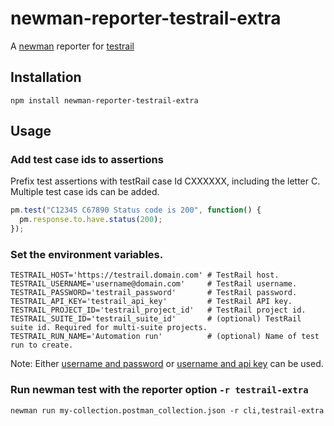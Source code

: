 # newman-reporter-testrail-extra

A [newman](https://github.com/postmanlabs/newman) reporter for [testrail](http://docs.gurock.com/testrail-api2/start)

## Installation

    npm install newman-reporter-testrail-extra

## Usage

### Add test case ids to assertions

Prefix test assertions with testRail case Id CXXXXXX, including the letter C. Multiple test case ids can be added.

```javascript
pm.test("C12345 C67890 Status code is 200", function() {
  pm.response.to.have.status(200);
});
```

### Set the environment variables.

```
TESTRAIL_HOST='https://testrail.domain.com' # TestRail host.
TESTRAIL_USERNAME='username@domain.com'     # TestRail username.
TESTRAIL_PASSWORD='testrail_password'       # TestRail password.
TESTRAIL_API_KEY='testrail_api_key'         # TestRail API key.
TESTRAIL_PROJECT_ID='testrail_project_id'   # TestRail project id.
TESTRAIL_SUITE_ID='testrail_suite_id'       # (optional) TestRail suite id. Required for multi-suite projects.
TESTRAIL_RUN_NAME='Automation run'          # (optional) Name of test run to create.
```

Note: Either [username and password](http://docs.gurock.com/testrail-api2/accessing#username_and_password) or [username and api key](http://docs.gurock.com/testrail-api2/accessing#username_and_api_key) can be used.

### Run newman test with the reporter option `-r testrail-extra`

    newman run my-collection.postman_collection.json -r cli,testrail-extra
